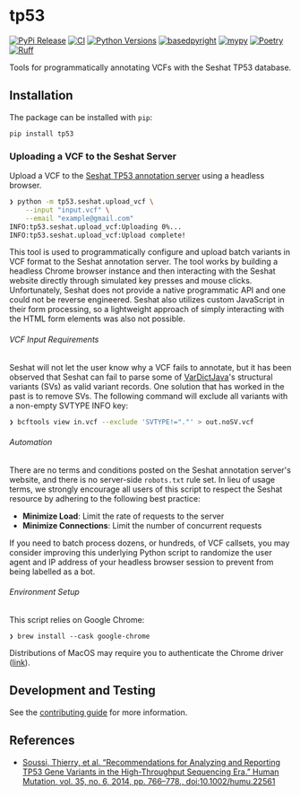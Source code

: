 # tp53

[![PyPi Release](https://badge.fury.io/py/tp53.svg)](https://badge.fury.io/py/tp53)
[![CI](https://github.com/clintval/tp53/actions/workflows/tests.yml/badge.svg?branch=main)](https://github.com/clintval/tp53/actions/workflows/tests.yml?query=branch%3Amain)
[![Python Versions](https://img.shields.io/badge/python-3.11_|_3.12_|_3.13-blue)](https://github.com/clintval/typeline)
[![basedpyright](https://img.shields.io/badge/basedpyright-checked-42b983)](https://docs.basedpyright.com/latest/)
[![mypy](https://www.mypy-lang.org/static/mypy_badge.svg)](https://mypy-lang.org/)
[![Poetry](https://img.shields.io/endpoint?url=https://python-poetry.org/badge/v0.json)](https://python-poetry.org/)
[![Ruff](https://img.shields.io/endpoint?url=https://raw.githubusercontent.com/astral-sh/ruff/main/assets/badge/v2.json)](https://docs.astral.sh/ruff/)

Tools for programmatically annotating VCFs with the Seshat TP53 database.

## Installation

The package can be installed with `pip`:

```console
pip install tp53
```

### Uploading a VCF to the Seshat Server

Upload a VCF to the [Seshat TP53 annotation server](http://vps338341.ovh.net/) using a headless browser.

```bash
❯ python -m tp53.seshat.upload_vcf \
    --input "input.vcf" \
    --email "example@gmail.com"
INFO:tp53.seshat.upload_vcf:Uploading 0%...
INFO:tp53.seshat.upload_vcf:Upload complete!
```

This tool is used to programmatically configure and upload batch variants in VCF format to the Seshat annotation server.
The tool works by building a headless Chrome browser instance and then interacting with the Seshat website directly through simulated key presses and mouse clicks.
Unfortunately, Seshat does not provide a native programmatic API and one could not be reverse engineered.
Seshat also utilizes custom JavaScript in their form processing, so a lightweight approach of simply interacting with the HTML form elements was also not possible.

###### VCF Input Requirements

Seshat will not let the user know why a VCF fails to annotate, but it has been observed that Seshat can fail to parse some of [VarDictJava](https://github.com/AstraZeneca-NGS/VarDictJava)'s structural variants (SVs) as valid variant records.
One solution that has worked in the past is to remove SVs.
The following command will exclude all variants with a non-empty SVTYPE INFO key:

```bash
❯ bcftools view in.vcf --exclude 'SVTYPE!="."' > out.noSV.vcf
```

###### Automation

There are no terms and conditions posted on the Seshat annotation server's website, and there is no server-side `robots.txt` rule set.
In lieu of usage terms, we strongly encourage all users of this script to respect the Seshat resource by adhering to the following best practice:

- **Minimize Load**: Limit the rate of requests to the server
- **Minimize Connections**: Limit the number of concurrent requests

If you need to batch process dozens, or hundreds, of VCF callsets, you may consider improving this underlying Python script to randomize the user agent and IP address of your headless browser session to prevent from being labelled as a bot.

###### Environment Setup

This script relies on Google Chrome:

```console
❯ brew install --cask google-chrome
```

Distributions of MacOS may require you to authenticate the Chrome driver ([link](https://stackoverflow.com/a/60362134)).

## Development and Testing

See the [contributing guide](./CONTRIBUTING.md) for more information.

## References

- [Soussi, Thierry, et al. “Recommendations for Analyzing and Reporting TP53 Gene Variants in the High-Throughput Sequencing Era.” Human Mutation, vol. 35, no. 6, 2014, pp. 766–778., doi:10.1002/humu.22561](https://doi.org/10.1002/humu.22561)
